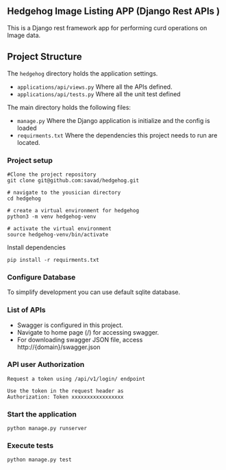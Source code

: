 ## Hedgehog Image Listing APP (Django Rest APIs )

This is a Django rest framework app for performing curd operations on Image data.

## Project Structure

The `hedgehog` directory holds the application settings.

- `applications/api/views.py` Where all the APIs defined.
- `applications/api/tests.py`  Where all the unit test defined

The main directory holds the following files:
- `manage.py` Where the Django application is initialize and the config is loaded
- `requirments.txt` Where the dependencies this project needs to run are located.


### Project setup
```
#Clone the project repository
git clone git@github.com:savad/hedgehog.git
 
# navigate to the yousician directory
cd hedgehog

# create a virtual environment for hedgehog
python3 -m venv hedgehog-venv

# activate the virtual environment
source hedgehog-venv/bin/activate
```

Install dependencies
```
pip install -r requirments.txt
```


### Configure Database
 To simplify development you can use default sqlite database.



### List of APIs
* Swagger is configured in this project.
* Navigate to home page (/) for accessing swagger.
* For downloading swagger JSON file, access http://{domain}/swagger.json


### API user Authorization
```commandline
Request a token using /api/v1/login/ endpoint

Use the token in the request header as
Authorization: Token xxxxxxxxxxxxxxxxx
```
### Start the application
```
python manage.py runserver

```

### Execute tests
```
python manage.py test
```




